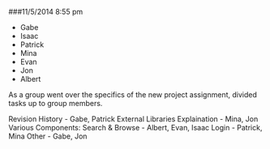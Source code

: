###11/5/2014
8:55 pm


* Gabe
* Isaac
* Patrick
* Mina
* Evan
* Jon
* Albert

As a group went over the specifics of the new project assignment, divided tasks up to group members.

Revision History - Gabe, Patrick
External Libraries Explaination - Mina, Jon
Various Components: Search & Browse - Albert, Evan, Isaac
Login - Patrick, Mina
Other - Gabe, Jon